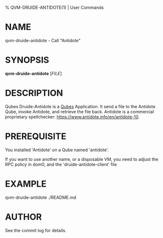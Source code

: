 % QVM-DRUIDE-ANTIDOTE(1) | User Commands

NAME
========
qvm-druide-antidote - Call "Antidote" 

SYNOPSIS
=============
**qvm-druide-antidote** [_FILE_]

DESCRIPTION
=================
Qubes Druide-Antidote is a [Qubes](https://qubes-os.org) Application.
It send a file to the Antidote Qube, invoke Antidote, and retrieve the file back.
Antidote is a commercial proprietary spellchecker: https://www.antidote.info/en/antidote-10.

PREREQUISITE
================
You installed 'Antidote' on a Qube named 'antidote'.

If you want to use another name, or a disposable VM,
you need to adjust the RPC policy in dom0, and the 'druide-antidote-client' file

EXAMPLE
===============
qvm-druide-antidote ./README.md

AUTHOR
==============
See the commit log for details.
